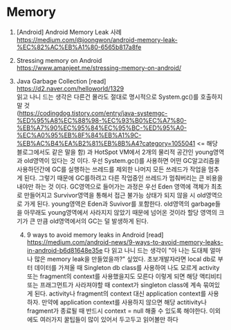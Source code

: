  # Memory
 
 1. [Android] Android Memory Leak 사례 <br>
    https://medium.com/@joongwon/android-memory-leak-%EC%82%AC%EB%A1%80-6565b817a8fe

 
 2. Stressing memory on Android <br>
    https://www.amanjeet.me/stressing-memory-on-android/ 

 3. Java Garbage Collection [read] <br>
    https://d2.naver.com/helloworld/1329 <br>
    읽고 나니 드는 생각은 다른건 몰라도 절대로 명시적으로 System.gc()를 호출하지 말 것 <br>
    (https://codingdog.tistory.com/entry/java-systemgc-%ED%95%A8%EC%88%98-%EC%93%B0%EC%A7%80-%EB%A7%90%EC%95%84%EC%95%BC-%ED%95%A0-%EC%A0%95%EB%8F%84%EB%A1%9C-%EB%AC%B4%EA%B2%81%EB%8B%A4?category=1055041 <= 해당 블로그에서도 같은 말을 함)
    과 HotSpot VM에서 2개의 물리적 공간인 young영역과 old영역이 있다는 것 이다. 우선 System.gc()를 사용하면 어떤 GC알고리즘을 사용하던간에 GC를 실행하는 쓰레드를 제외한
    나머지 모든 쓰레드가 작업을 멈추게 된다. 그렇기 때문에 GC를하려고 다른 작업중인 쓰레드가 멈춰버리는 큰 비용을 내야만 하는 것 이다. GC영역으로 들어가는 과정은 우선 Eden 영역에 객체가 최초로 
    만들어지고 Survivor영역을 통해서 접근 불가능 상태가 되지 않을 시 old영역으로 가게 된다. young영역은 Eden과 Suvivor를 포함한다.
    old영역의 garbage들을 아무래도 young영역에서 사라지지 않았기 때문에 넘어온 것이라 할당 영역의 크기가 큰 만큼
    old영역에서의 GC는 덜 발생하게 된다. 

     4. 9 ways to avoid memory leaks in Android [read] <br>
    https://medium.com/android-news/9-ways-to-avoid-memory-leaks-in-android-b6d81648e35e
    다 읽고 나니 드는 생각이 "아 나는 도대체 얼마나 많은 memory leak을 만들었을까?" 싶었다.
    초보개발자라면 local db로 부터 데이터를 가져올 때 Singleton db class를 사용하여 나도 모르게 activity 또는 fragment의 context를 사용했을지도 모른다
    이렇게 되면 해당 액티비티 또는 프래그먼트가 사라져야할 때 context가 singleton class에 계속 묶여있게 된다.
    activity나 fragment의 context 대신 application context를 사용하자. 만약에 application context를 사용하지 않으면 해당 actitivity나 fragment가
    종료될 때 반드시 context = null 해줄 수 있도록 해야한다.
    이외에도 여러가지 꿀팁들이 많이 있어서 두고두고 읽어볼만 하다
    
     